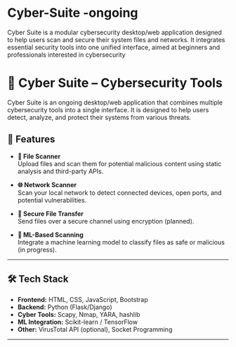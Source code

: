 # Cyber-Suite -ongoing
Cyber Suite is a modular cybersecurity desktop/web application designed to help users scan and secure their system files and networks. It integrates essential security tools into one unified interface, aimed at beginners and professionals interested in cybersecurity


# 🔐 Cyber Suite – Cybersecurity Tools

Cyber Suite is an ongoing desktop/web application that combines multiple cybersecurity tools into a single interface. It is designed to help users detect, analyze, and protect their systems from various threats.

## 🚀 Features

- **📁 File Scanner**  
  Upload files and scan them for potential malicious content using static analysis and third-party APIs.

- **🌐 Network Scanner**  
  Scan your local network to detect connected devices, open ports, and potential vulnerabilities.

- **🔐 Secure File Transfer**  
  Send files over a secure channel using encryption (planned).

- **🤖 ML-Based Scanning**  
  Integrate a machine learning model to classify files as safe or malicious (in progress).

---

## 🛠️ Tech Stack

- **Frontend:** HTML, CSS, JavaScript, Bootstrap  
- **Backend:** Python (Flask/Django)  
- **Cyber Tools:** Scapy, Nmap, YARA, hashlib  
- **ML Integration:** Scikit-learn / TensorFlow  
- **Other:** VirusTotal API (optional), Socket Programming

---


